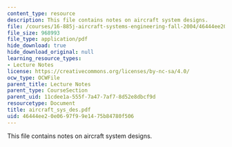 ```yaml
---
content_type: resource
description: This file contains notes on aircraft system designs.
file: /courses/16-885j-aircraft-systems-engineering-fall-2004/46444ee20e0697f99e1475b84780f506_aircraft_sys_des.pdf
file_size: 968993
file_type: application/pdf
hide_download: true
hide_download_original: null
learning_resource_types:
- Lecture Notes
license: https://creativecommons.org/licenses/by-nc-sa/4.0/
ocw_type: OCWFile
parent_title: Lecture Notes
parent_type: CourseSection
parent_uid: 11cdee1a-555f-7a47-7af7-8d52e8dbcf9d
resourcetype: Document
title: aircraft_sys_des.pdf
uid: 46444ee2-0e06-97f9-9e14-75b84780f506
---
```

This file contains notes on aircraft system designs.